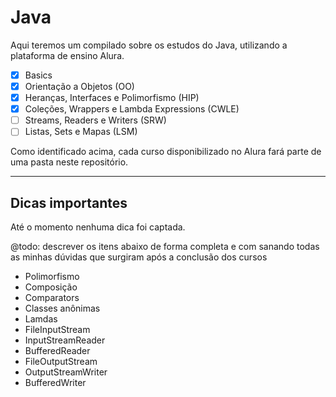 # Java

Aqui teremos um compilado sobre os estudos do Java, utilizando a plataforma de ensino Alura.

- [x] Basics
- [X] Orientação a Objetos (OO)
- [X] Heranças, Interfaces e Polimorfismo (HIP)
- [X] Coleções, Wrappers e Lambda Expressions (CWLE)
- [ ] Streams, Readers e Writers (SRW)
- [ ] Listas, Sets e Mapas (LSM)

Como identificado acima, cada curso disponibilizado no Alura fará parte de uma pasta neste repositório.

---

## Dicas importantes

Até o momento nenhuma dica foi captada.

@todo: descrever os itens abaixo de forma completa e com sanando todas as minhas dúvidas que surgiram após a conclusão dos cursos

- Polimorfismo
- Composição
- Comparators
- Classes anônimas
- Lamdas
- FileInputStream
- InputStreamReader
- BufferedReader
- FileOutputStream
- OutputStreamWriter
- BufferedWriter
